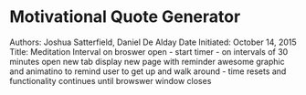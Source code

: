 # Motivational Quote Generator
Authors: Joshua Satterfield, Daniel De Alday
Date Initiated: October 14, 2015
Title: Meditation Interval
on broswer open
	- start timer
	- on intervals of 30 minutes open new tab display new page with reminder awesome graphic and animatino to remind user to get up and walk around
	- time resets and functionality continues until browswer window closes	
